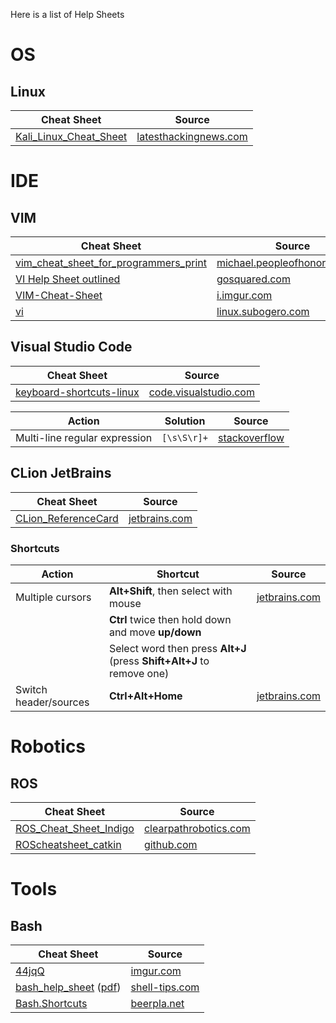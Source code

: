 Here is a list of Help Sheets

# OS

## Linux

| Cheat Sheet | Source |
|-------------|--------|
| [Kali_Linux_Cheat_Sheet](os/linux/Kali_Linux_Cheat_Sheet.png) | [latesthackingnews.com](https://www.latesthackingnews.com/wp-content/uploads/2015/08/Kali_Linux_Cheat_Sheet.png) |

# IDE

## VIM

| Cheat Sheet | Source |
|-------------|--------|
| [vim_cheat_sheet_for_programmers_print](ide/vim/vim_cheat_sheet_for_programmers_print.png) | [michael.peopleofhonoronly.com](http://michael.peopleofhonoronly.com/vim/vim_cheat_sheet_for_programmers_print.png) |
| [VI Help Sheet outlined](ide/vim/VI_Help_Sheet_outlined.pdf) | [gosquared.com](http://downloads.gosquared.com/help_sheets/10/VI%20Help%20Sheet%20outlined.pdf) |
| [VIM-Cheat-Sheet](ide/vim/VIM-Cheat-Sheet.jpg) | [i.imgur.com](http://i.imgur.com/TVmDF.png) |
| [vi](ide/vim/vi.odt) | [linux.subogero.com](http://linux.subogero.com/wp-content/uploads/2011/07/vi.odt) |

## Visual Studio Code

| Cheat Sheet | Source |
|-------------|--------|
| [keyboard-shortcuts-linux](ide/visualstudio_code/keyboard-shortcuts-linux.pdf) | [code.visualstudio.com](https://code.visualstudio.com/shortcuts/keyboard-shortcuts-linux.pdf) |

| Action | Solution | Source |
|--------|----------|--------|
| Multi-line regular expression | `[\s\S\r]+` | [stackoverflow](https://stackoverflow.com/a/41151078/5139023) |


## CLion JetBrains

| Cheat Sheet | Source |
|-------------|--------|
| [CLion_ReferenceCard](ide/clion/CLion_ReferenceCard.pdf) | [jetbrains.com](https://resources.jetbrains.com/assets/products/clion/CLion_ReferenceCard.pdf) |

### Shortcuts

| Action | Shortcut | Source |
|--------|----------|--------|
| Multiple cursors | **Alt+Shift**, then select with mouse | [jetbrains.com](https://blog.jetbrains.com/clion/2016/07/become-multi-armed-with-clions-multiple-cursors/) |
| | **Ctrl** twice then hold down and move **up/down** | |
| | Select word then press **Alt+J** (press **Shift+Alt+J** to remove one)| |
| Switch header/sources | **Ctrl+Alt+Home** | [jetbrains.com](https://www.jetbrains.com/help/clion/2016.3/navigation-in-source-code.html) |

# Robotics

## ROS

| Cheat Sheet | Source |
|-------------|--------|
| [ROS_Cheat_Sheet_Indigo](robotics/ros/ROS_Cheat_Sheet_Indigo.pdf) | [clearpathrobotics.com](http://bit.ly/1RCVMaB) |
| [ROScheatsheet_catkin](robotics/ros/ROScheatsheet_catkin.pdf) | [github.com](https://github.com/ros/cheatsheet/releases/download/0.0.1/ROScheatsheet_catkin.pdf) |

# Tools

## Bash

| Cheat Sheet | Source |
|-------------|--------|
| [44jqQ](tools/bash/44jqQ.png) | [imgur.com](http://imgur.com/44jqQ) |
| [bash_help_sheet](tools/bash/bash_help_sheet.jpg) ([pdf](tools/bash/bash-help-sheet.pdf)) | [shell-tips.com](https://www.shell-tips.com/posts/6/) |
| [Bash.Shortcuts](tools/bash/Bash.Shortcuts.pdf) | [beerpla.net](http://beerpla.net/downloads/Bash.Shortcuts.pdf) |